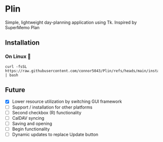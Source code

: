 # Plin
Simple, lightweight day-planning application using Tk. Inspired by SuperMemo Plan

## Installation
### On Linux 🐧
```
curl -fsSL https://raw.githubusercontent.com/connor5043/Plin/refs/heads/main/install.sh | bash
```

## Future
- [x] Lower resource utilization by switching GUI framework
- [ ] Support / installation for other platforms
- [ ] Second checkbox (R) functionality
- [ ] CalDAV syncing
- [ ] Saving and opening
- [ ] Begin functionality
- [ ] Dynamic updates to replace Update button

